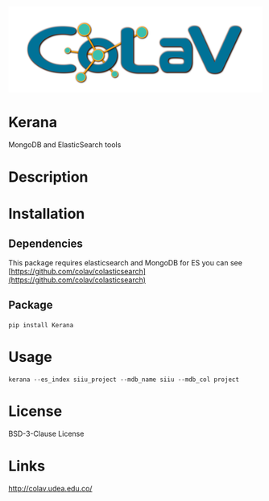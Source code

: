 <center><img src="https://raw.githubusercontent.com/colav/colav.github.io/master/img/Logo.png"/></center>

# Kerana 
MongoDB and ElasticSearch tools

# Description

# Installation

## Dependencies
This package requires elasticsearch and MongoDB
for ES you can see [https://github.com/colav/colasticsearch](https://github.com/colav/colasticsearch)
## Package
`pip install Kerana`


# Usage
```
kerana --es_index siiu_project --mdb_name siiu --mdb_col project
```

# License
BSD-3-Clause License 

# Links
http://colav.udea.edu.co/



